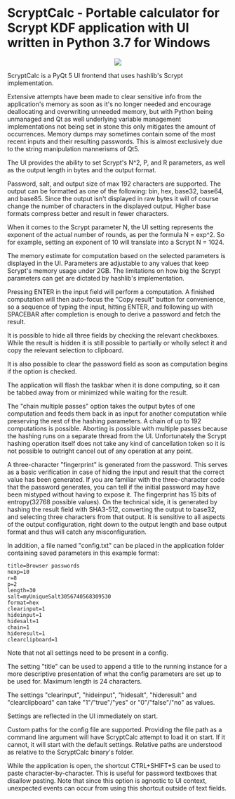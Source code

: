 # ScryptCalc - Portable calculator for Scrypt KDF application with UI written in Python 3.7 for Windows

<p align="center" width="100%"><img src="https://github.com/user-attachments/assets/e64f833c-f65c-4bf7-b2f2-ebfe53d340d5"></p>

ScryptCalc is a PyQt 5 UI frontend that uses hashlib's Scrypt implementation.

Extensive attempts have been made to clear sensitive info from the application's memory as soon as it's no longer needed and encourage deallocating and overwriting unneeded memory, but with Python being unmanaged and Qt as well underlying variable management implementations not being set in stone this only mitigates the amount of occurrences. Memory dumps may sometimes contain some of the most recent inputs and their resulting passwords. This is almost exclusively due to the string manipulation mannerisms of Qt5.

The UI provides the ability to set Scrypt's N^2, P, and R parameters, as well as the output length in bytes and the output format.

Password, salt, and output size of max 192 characters are supported. The output can be formatted as one of the following: bin, hex, base32, base64, and base85. Since the output isn't displayed in raw bytes it will of course change the number of characters in the displayed output. Higher base formats compress better and result in fewer characters.

When it comes to the Scrypt parameter N, the UI setting represents the exponent of the actual number of rounds, as per the formula N = exp^2. So for example, setting an exponent of 10 will translate into a Scrypt N = 1024.

The memory estimate for computation based on the selected parameters is displayed in the UI. Parameters are adjustable to any values that keep Scrypt's memory usage under 2GB. The limitations on how big the Scrypt parameters can get are dictated by hashlib's implementation.

Pressing ENTER in the input field will perform a computation. A finished computation will then auto-focus the "Copy result" button for convenience, so a sequence of typing the input, hitting ENTER, and following up with SPACEBAR after completion is enough to derive a password and fetch the result.

It is possible to hide all three fields by checking the relevant checkboxes. While the result is hidden it is still possible to partially or wholly select it and copy the relevant selection to clipboard.

It is also possible to clear the password field as soon as computation begins if the option is checked.

The application will flash the taskbar when it is done computing, so it can be tabbed away from or minimized while waiting for the result.

The "chain multiple passes" option takes the output bytes of one computation and feeds them back in as input for another computation while preserving the rest of the hashing parameters. A chain of up to 192 computations is possible. Aborting is possible with multiple passes because the hashing runs on a separate thread from the UI. Unfortunately the Scrypt hashing operation itself does not take any kind of cancellation token so it is not possible to outright cancel out of any operation at any point.

A three-character "fingerprint" is generated from the password. This serves as a basic verification in case of hiding the input and result that the correct value has been generated. If you are familiar with the three-character code that the password generates, you can tell if the initial password may have been mistyped without having to expose it. The fingerprint has 15 bits of entropy(32768 possible values). On the technical side, it is generated by hashing the result field with SHA3-512, converting the output to base32, and selecting three characters from that output. It is sensitive to all aspects of the output configuration, right down to the output length and base output format and thus will catch any misconfiguration.

In addition, a file named "config.txt" can be placed in the application folder containing saved parameters in this example format:

```
title=Browser passwords
nexp=10
r=8
p=2
length=30
salt=myUniqueSalt3056740568309530
format=hex
clearinput=1
hideinput=1
hidesalt=1
chain=1
hideresult=1
clearclipboard=1
```

Note that not all settings need to be present in a config.

The setting "title" can be used to append a title to the running instance for a more descriptive presentation of what the config parameters are set up to be used for. Maximum length is 24 characters.

The settings "clearinput", "hideinput", "hidesalt", "hideresult" and "clearclipboard" can take "1"/"true"/"yes" or "0"/"false"/"no" as values.

Settings are reflected in the UI immediately on start.

Custom paths for the config file are supported. Providing the file path as a command line argument will have ScryptCalc attempt to load it on start. If it cannot, it will start with the default settings. Relative paths are understood as relative to the ScryptCalc binary's folder.

While the application is open, the shortcut CTRL+SHIFT+S can be used to paste character-by-character. This is useful for password textboxes that disallow pasting. Note that since this option is agnostic to UI context, unexpected events can occur from using this shortcut outside of text fields.

